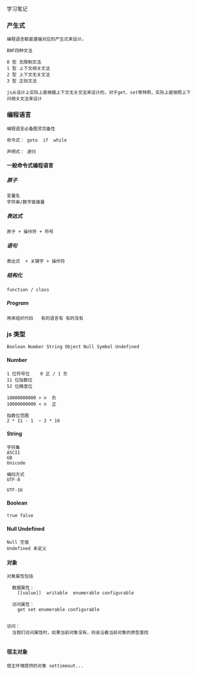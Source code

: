 学习笔记


### 产生式
```
编程语言都是遵循对应的产生式来设计。

BNF四种文法

0 型 无限制文法
1 型 上下文相关文法
2 型 上下文无关文法
3 型 正则文法

js从设计上实际上是根据上下文无关文法来设计的，对于get、set等特例，实际上是按照上下问相关文法来设计
```

### 编程语言
```
编程语言必备图灵完备性

命令式： goto  if  while

声明式： 递归
```
#### 一般命令式编程语言

##### 原子
    变量名
    字符串/数字直接量

##### 表达式  
    原子 + 操作符 + 符号

##### 语句
    表达式  + 关键字 + 操作符

##### 结构化
    function / class 

##### Program
    用来组织代码   有的语言有 有的没有


### js 类型
```
Boolean Number String Object Null Symbol Undefined
```
#### Number
```
1 位符号位    0 正 / 1 负
11 位指数位   
52 位精度位

10000000000 > n  负
10000000000 < n  正

指数位范围
2 * 11 - 1  ~ 2 * 10

```

#### String
```
字符集
ASCII
GB
Unicode

编码方式
UTF-8

UTF-16

```

#### Boolean
```
true false
```

#### Null Undefined

```
Null 空值
Undefined 未定义
```

#### 对象

```
对象属性包括

  数据属性：
    [[value]]  writable  enumerable configurable

  访问属性： 
    get set enumerable configurable
  

访问：
  当我们访问属性时，如果当前对象没有，则会沿着当前对象的原型查找 


```

#### 宿主对象

```
宿主环境提供的对象 settimeout...
```
